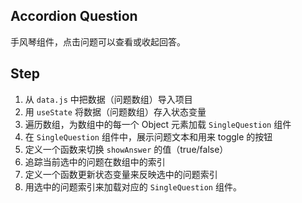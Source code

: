 ## Accordion Question

手风琴组件，点击问题可以查看或收起回答。

## Step

1. 从 `data.js` 中把数据（问题数组）导入项目
2. 用 `useState` 将数据（问题数组）存入状态变量
3. 遍历数组，为数组中的每一个 Object 元素加载 `SingleQuestion` 组件
4. 在  `SingleQuestion` 组件中，展示问题文本和用来 toggle 的按钮
5. 定义一个函数来切换 `showAnswer` 的值（true/false）
6. 追踪当前选中的问题在数组中的索引
7. 定义一个函数更新状态变量来反映选中的问题索引
8. 用选中的问题索引来加载对应的 `SingleQuestion` 组件。
